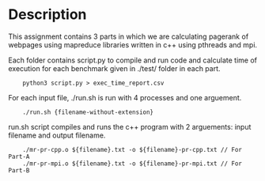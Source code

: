 Description
==

This assignment contains 3 parts in which we are calculating pagerank of webpages using mapreduce libraries written in c++ using pthreads and mpi.

Each folder contains script.py to compile and run code and calculate time of execution for each benchmark given in ./test/ folder in each part.

```
	python3 script.py > exec_time_report.csv
```

For each input file, ./run.sh is run with 4 processes and one arguement.
```
	./run.sh {filename-without-extension}
```

run.sh script compiles and runs the c++ program with 2 arguements: input filename and output filename.
```
	./mr-pr-cpp.o ${filename}.txt -o ${filename}-pr-cpp.txt // For Part-A
	./mr-pr-mpi.o ${filename}.txt -o ${filename}-pr-mpi.txt // For Part-B
```
